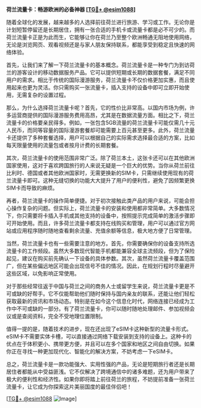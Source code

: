 **荷兰流量卡：畅游欧洲的必备神器 [[TG💪+ @esim1088](https://t.me/s/esim1088)]**

随着全球化的发展，越来越多的人选择前往荷兰进行旅游、学习或工作。无论你是计划短暂停留还是长期居住，拥有一张合适的手机卡或流量卡都是必不可少的。而荷兰流量卡正是为此而生，它能够让你在荷兰乃至整个欧洲畅通无阻地使用网络，无论是浏览网页、观看视频还是与家人朋友保持联系，都能享受到稳定且快速的网络体验。

首先，让我们来了解一下荷兰流量卡的基本概念。荷兰流量卡是一种专门为到访荷兰的游客设计的移动数据服务产品。它可以提供短期或长期的数据套餐，满足不同用户的需求。相比于传统的国际漫游服务，荷兰流量卡不仅价格更加实惠，而且使用起来也更为灵活。你只需购买一张流量卡，插入支持的设备中即可立即开始使用，无需复杂的设置过程。

那么，为什么选择荷兰流量卡呢？首先，它的性价比非常高。以国内市场为例，许多运营商提供的国际漫游服务费用高昂，尤其是在数据流量方面。相比之下，荷兰流量卡的价格要亲民得多。例如，一张包含5GB流量的荷兰流量卡可能仅需几十元人民币，而同等容量的国际漫游套餐却可能需要上百元甚至更多。此外，荷兰流量卡还提供了多种套餐选择，用户可以根据自己的实际需求选择最合适的方案，比如每天限量使用的流量包或者按月计费的长期套餐。

其次，荷兰流量卡的使用范围非常广泛。除了荷兰本土，这张卡还可以在其他欧洲国家使用，这对于喜欢跨国旅行的人来说无疑是一个巨大的优势。当你从荷兰前往比利时、德国或者其他欧洲国家时，无需更换新的SIM卡，只需继续使用现有的荷兰流量卡即可。这种无缝切换的功能大大提升了用户的便利性，避免了因频繁更换SIM卡而导致的麻烦。

再者，荷兰流量卡的操作简单便捷。对于初次接触此类产品的用户来说，可能会担心操作复杂的问题。但实际上，荷兰流量卡的安装和使用都非常简单。大多数情况下，你只需要将卡插入手机或其他支持的设备中，按照提示完成简单的激活步骤即可开始使用。而且，许多荷兰流量卡都支持在线购买和管理，用户可以通过官方网站或应用程序随时随地查看剩余流量、充值余额等信息，极大地方便了日常管理。

当然，荷兰流量卡也有一些需要注意的地方。首先，你需要确保你的设备支持所选流量卡的工作频段。虽然大多数现代智能手机都能兼容全球主流频段，但为了保险起见，建议在购买前先确认一下设备的具体参数。其次，虽然荷兰流量卡覆盖范围广，但在某些偏远地区可能会出现信号不佳的情况。因此，在规划行程时尽量避开这些区域，以免影响正常使用。

对于那些经常往返于中国与荷兰之间的商务人士或留学生来说，荷兰流量卡更是不可或缺的好帮手。它不仅能帮助他们随时保持与国内亲友的联系，还能让他们轻松获取最新的资讯和市场动态。特别是在如今这个信息化时代，网络连接已经成为工作中不可或缺的一部分。有了荷兰流量卡，你可以随时随地处理邮件、参加视频会议或是查阅资料，完全不受地理位置限制。

值得一提的是，随着技术的进步，现在还出现了eSIM卡这种新型的流量卡形式。eSIM卡不需要实体卡槽，可以直接通过网络下载安装到支持的设备上。这种卡的优点在于体积更小、携带更方便，并且可以在多个国家和地区之间自由切换。如果你正在寻找一种更加现代化、智能化的解决方案，不妨考虑一下eSIM卡。

总之，荷兰流量卡是一款功能强大、实用性强的产品，无论是短期旅行者还是长期居住者都能从中受益匪浅。它不仅解决了跨境通信中的诸多难题，还为用户带来了极大的便利性和经济性。如果你即将踏上前往荷兰的旅程，不妨提前准备一张荷兰流量卡，让它成为你探索这片美丽国度的最佳伴侣吧！

[[TG💪+ @esim1088](https://t.me/s/esim1088) ![Image](https://i.postimg.cc/4NQfJmqS/Snipaste-2025-05-13-00-14-12.png)]